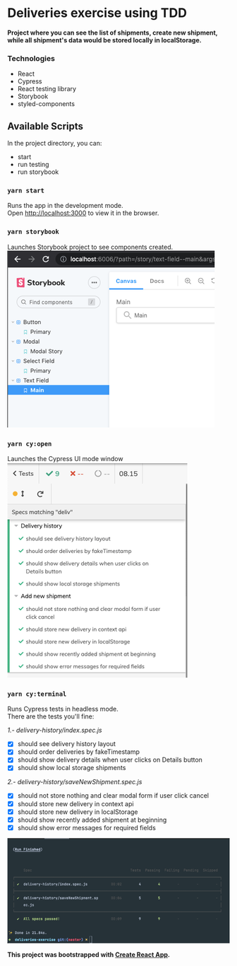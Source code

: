 # Deliveries exercise using TDD

**Project where you can see the list of shipments, create new shipment, while all shipment's data would be stored locally in localStorage.**

### Technologies
- React
- Cypress
- React testing library
- Storybook
- styled-components

## Available Scripts

In the project directory, you can:
- start
- run testing
- run storybook

### `yarn start`

Runs the app in the development mode.\
Open [http://localhost:3000](http://localhost:3000) to view it in the browser.


### `yarn storybook`

Launches Storybook project to see components created.\
![Storybook](./readmeImages/stoybook.png)

### `yarn cy:open`

Launches the Cypress UI mode window\
![cy:open](./readmeImages/cy_open.png)

### `yarn cy:terminal`

Runs Cypress tests in headless mode.\
There are the tests you'll fine:

*1.- delivery-history/index.spec.js*
- [x] should see delivery history layout
- [x] should order deliveries by fakeTimestamp
- [x] should show delivery details when user clicks on Details button
- [x] should show local storage shipments

*2.- delivery-history/saveNewShipment.spec.js*
- [x] should not store nothing and clear modal form if user click cancel
- [x] should store new delivery in context api
- [x] should store new delivery in localStorage
- [x] should show recently added shipment at beginning
- [x] should show error messages for required fields

![cy:terminal](./readmeImages/cy_terminal.png)

**This project was bootstrapped with [Create React App](https://github.com/facebook/create-react-app).**
